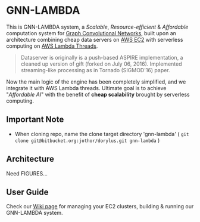 # GNN-LAMBDA

This is GNN-LAMBDA system, a *Scalable*, *Resource-efficient* & *Affordable* computation system for [Graph Convolutional Networks](https://tkipf.github.io/graph-convolutional-networks/), built upon an architecture combining cheap data servers on [AWS EC2](https://aws.amazon.com/ec2/) with serverless computing on [AWS Lambda Threads](https://aws.amazon.com/lambda/).

> Dataserver is originally is a push-based ASPIRE implementation, a cleaned up version of gift (forked on July 06, 2016). Implemented streaming-like processing as in Tornado (SIGMOD'16) paper.

Now the main logic of the engine has been completely simplified, and we integrate it with AWS Lambda threads. Ultimate goal is to achieve "*Affordable AI*" with the benefit of **cheap scalability** brought by serverless computing.

## Important Note
+ When cloning repo, name the clone target directory 'gnn-lambda' ( `git clone git@bitbucket.org:jothor/dorylus.git gnn-lambda` )


## Architecture

Need FIGURES...


## User Guide

Check our [Wiki page](https://bitbucket.org/jothor/gnn-lambda/wiki/Home) for managing your EC2 clusters, building & running our GNN-LAMBDA system.
